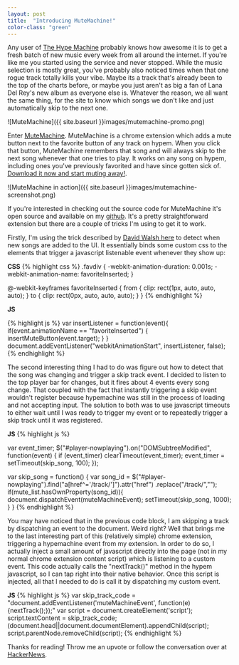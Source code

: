 ```yaml
---
layout: post
title:  "Introducing MuteMachine!"
color-class: "green"
---
```

Any user of [The Hype Machine](http://hypem.com) probably knows how awesome it is to get a fresh batch of new music every week from all around the internet. If you're like me you started using the service and never stopped. While the music selection is mostly great, you've probably also noticed times when that one rogue track totally kills your vibe. Maybe its a track that's already been to the top of the charts before, or maybe you just aren't as big a fan of Lana Del Rey's new album as everyone else is. Whatever the reason, we all want the same thing, for the site to know which songs we don't like and just automatically skip to the next one.

![MuteMachine]({{ site.baseurl }}images/mutemachine-promo.png)

Enter [MuteMachine](https://chrome.google.com/webstore/detail/mutemachine/jccdmapgmmonababhfbflfoekpphbkhg). MuteMachine is a chrome extension which adds a mute button next to the favorite button of any track on hypem. When you click that button, MuteMachine remembers that song and will always skip to the next song whenever that one tries to play. It works on any song on hypem, including ones you've previously favorited and have since gotten sick of. [Download it now and start muting away!](https://chrome.google.com/webstore/detail/mutemachine/jccdmapgmmonababhfbflfoekpphbkhg). 

![MuteMachine in action]({{ site.baseurl }}images/mutemachine-screenshot.png)

If you're interested in checking out the source code for MuteMachine it's open source and available on my [github](http://github.com/akashbad/mutemachine). It's a pretty straightforward extension but there are a couple of tricks I'm using to get it to work.

Firstly, I'm using the trick described by [David Walsh here](http://davidwalsh.name/detect-node-insertion) to detect when new songs are added to the UI. It essentially binds some custom css to the elements that trigger a javascript listenable event whenever they show up:

**CSS**
{% highlight css %}
.favdiv {
  -webkit-animation-duration: 0.001s;
  -webkit-animation-name: favoriteInserted;
}

@-webkit-keyframes favoriteInserted {
  from { clip: rect(1px, auto, auto, auto); }
  to { clip: rect(0px, auto, auto, auto); }
}
{% endhighlight %}

**JS**

{% highlight js %}
var insertListener = function(event){
  if(event.animationName == "favoriteInserted") {
    insertMuteButton(event.target);
  }
}
document.addEventListener("webkitAnimationStart", insertListener, false);
{% endhighlight %}

The second interesting thing I had to do was figure out how to detect that the song was changing and trigger a skip track event. I decided to listen to the top player bar for changes, but it fires about 4 events every song change. That coupled with the fact that instantly triggering a skip event wouldn't register because hypemachine was still in the process of loading and not accepting input. The solution to both was to use javascript timeouts to either wait until I was ready to trigger my event or to repeatedly trigger a skip track until it was registered.

**JS**
{% highlight js %}

var event_timer;
$("#player-nowplaying").on("DOMSubtreeModified", function(event)
  {
        if (event_timer) clearTimeout(event_timer);
            event_timer = setTimeout(skip_song, 100);
  });

var skip_song = function() {
  var song_id = $("#player-nowplaying").find("a[href^='/track/']").attr("href")
.replace("/track/","");
  if(mute_list.hasOwnProperty(song_id)){
    document.dispatchEvent(muteMachineEvent);
    setTimeout(skip_song, 1000);
  }
}
{% endhighlight %}

You may have noticed that in the previous code block, I am skipping a track by dispatching an event to the document. Weird right? Well that brings me to the last interesting part of this (relatively simple) chrome extension, triggering a hypemachine event from my extension. In order to do so, I actually inject a small amount of javascript directly into the page (not in my normal chrome extension content script) which is listening to a custom event. This code actually calls the "nextTrack()" method in the hypem javascript, so I can tap right into their native behavior. Once this script is injected, all that I needed to do is call it by dispatching my custom event.

**JS**
{% highlight js %}
var skip_track_code = "document.addEventListener('muteMachineEvent', function(e)
{nextTrack();});"
var script = document.createElement('script');
script.textContent = skip_track_code;
(document.head||document.documentElement).appendChild(script);
script.parentNode.removeChild(script);
{% endhighlight %}

Thanks for reading! Throw me an upvote or follow the conversation over at [HackerNews]().
